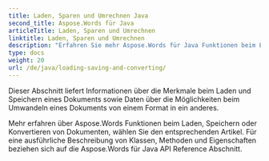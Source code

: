 ```yaml
---
title: Laden, Sparen und Umrechnen Java
second_title: Aspose.Words für Java
articleTitle: Laden, Sparen und Umrechnen
linktitle: Laden, Sparen und Umrechnen
description: "Erfahren Sie mehr Aspose.Words für Java Funktionen beim Laden, Speichern oder Konvertieren von Dokumenten von einem Format in ein anderes."
type: docs
weight: 20
url: /de/java/loading-saving-and-converting/
---
```


Dieser Abschnitt liefert Informationen über die Merkmale beim Laden und Speichern eines Dokuments sowie Daten über die Möglichkeiten beim Umwandeln eines Dokuments von einem Format in ein anderes.

Mehr erfahren über Aspose.Words Funktionen beim Laden, Speichern oder Konvertieren von Dokumenten, wählen Sie den entsprechenden Artikel. Für eine ausführliche Beschreibung von Klassen, Methoden und Eigenschaften beziehen sich auf die Aspose.Words für Java API Reference Abschnitt.
